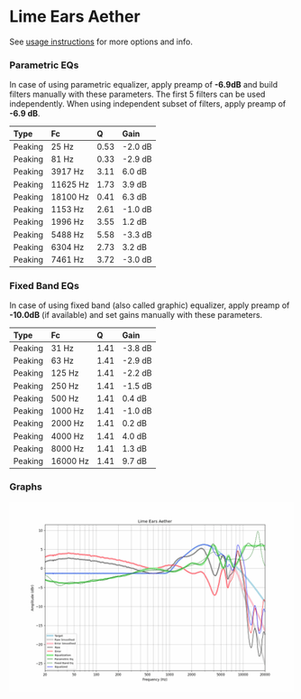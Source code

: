 # Lime Ears Aether
See [usage instructions](https://github.com/jaakkopasanen/AutoEq#usage) for more options and info.

### Parametric EQs
In case of using parametric equalizer, apply preamp of **-6.9dB** and build filters manually
with these parameters. The first 5 filters can be used independently.
When using independent subset of filters, apply preamp of **-6.9 dB**.

| Type    | Fc       |    Q | Gain    |
|:--------|:---------|:-----|:--------|
| Peaking | 25 Hz    | 0.53 | -2.0 dB |
| Peaking | 81 Hz    | 0.33 | -2.9 dB |
| Peaking | 3917 Hz  | 3.11 | 6.0 dB  |
| Peaking | 11625 Hz | 1.73 | 3.9 dB  |
| Peaking | 18100 Hz | 0.41 | 6.3 dB  |
| Peaking | 1153 Hz  | 2.61 | -1.0 dB |
| Peaking | 1996 Hz  | 3.55 | 1.2 dB  |
| Peaking | 5488 Hz  | 5.58 | -3.3 dB |
| Peaking | 6304 Hz  | 2.73 | 3.2 dB  |
| Peaking | 7461 Hz  | 3.72 | -3.0 dB |

### Fixed Band EQs
In case of using fixed band (also called graphic) equalizer, apply preamp of **-10.0dB**
(if available) and set gains manually with these parameters.

| Type    | Fc       |    Q | Gain    |
|:--------|:---------|:-----|:--------|
| Peaking | 31 Hz    | 1.41 | -3.8 dB |
| Peaking | 63 Hz    | 1.41 | -2.9 dB |
| Peaking | 125 Hz   | 1.41 | -2.2 dB |
| Peaking | 250 Hz   | 1.41 | -1.5 dB |
| Peaking | 500 Hz   | 1.41 | 0.4 dB  |
| Peaking | 1000 Hz  | 1.41 | -1.0 dB |
| Peaking | 2000 Hz  | 1.41 | 0.2 dB  |
| Peaking | 4000 Hz  | 1.41 | 4.0 dB  |
| Peaking | 8000 Hz  | 1.41 | 1.3 dB  |
| Peaking | 16000 Hz | 1.41 | 9.7 dB  |

### Graphs
![](./Lime%20Ears%20Aether.png)